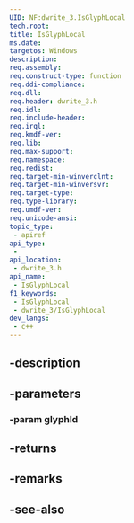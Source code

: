 ```yaml
---
UID: NF:dwrite_3.IsGlyphLocal
tech.root: 
title: IsGlyphLocal
ms.date: 
targetos: Windows
description: 
req.assembly: 
req.construct-type: function
req.ddi-compliance: 
req.dll: 
req.header: dwrite_3.h
req.idl: 
req.include-header: 
req.irql: 
req.kmdf-ver: 
req.lib: 
req.max-support: 
req.namespace: 
req.redist: 
req.target-min-winverclnt: 
req.target-min-winversvr: 
req.target-type: 
req.type-library: 
req.umdf-ver: 
req.unicode-ansi: 
topic_type:
 - apiref
api_type:
 - 
api_location:
 - dwrite_3.h
api_name:
 - IsGlyphLocal
f1_keywords:
 - IsGlyphLocal
 - dwrite_3/IsGlyphLocal
dev_langs:
 - c++
---
```


## -description

## -parameters

### -param glyphId

## -returns

## -remarks

## -see-also

